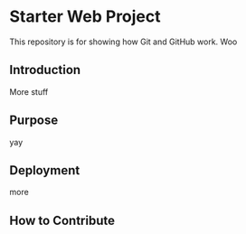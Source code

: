 # Starter Web Project

This repository is for showing how Git and GitHub work. Woo

## Introduction

More stuff
## Purpose
yay
## Deployment
more
## How to Contribute